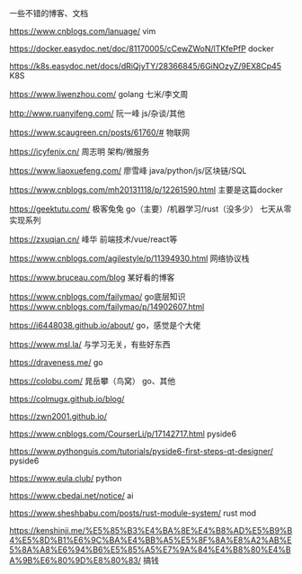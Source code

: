 一些不错的博客、文档

https://www.cnblogs.com/lanuage/      vim

https://docker.easydoc.net/doc/81170005/cCewZWoN/lTKfePfP     docker

https://k8s.easydoc.net/docs/dRiQjyTY/28366845/6GiNOzyZ/9EX8Cp45    K8S

https://www.liwenzhou.com/    golang    七米/李文周

http://www.ruanyifeng.com/    阮一峰     js/杂谈/其他

https://www.scaugreen.cn/posts/61760/#    物联网

https://icyfenix.cn/    周志明   架构/微服务

https://www.liaoxuefeng.com/    廖雪峰   java/python/js/区块链/SQL

https://www.cnblogs.com/mh20131118/p/12261590.html    主要是这篇docker

https://geektutu.com/   极客兔兔    go（主要）/机器学习/rust（没多少）   七天从零实现系列

https://zxuqian.cn/   峰华    前端技术/vue/react等

https://www.cnblogs.com/agilestyle/p/11394930.html    网络协议栈

https://www.bruceau.com/blog    某好看的博客

https://www.cnblogs.com/failymao/   go底层知识  https://www.cnblogs.com/failymao/p/14902607.html

https://i6448038.github.io/about/   go，感觉是个大佬


https://www.msl.la/    与学习无关，有些好东西

https://draveness.me/ go  

https://colobu.com/  晁岳攀（鸟窝）  go、其他  

https://colmugx.github.io/blog/   

https://zwn2001.github.io/

https://www.cnblogs.com/CourserLi/p/17142717.html  pyside6

https://www.pythonguis.com/tutorials/pyside6-first-steps-qt-designer/  pyside6

https://www.eula.club/  python

https://www.cbedai.net/notice/  ai

https://www.sheshbabu.com/posts/rust-module-system/  rust mod

https://kenshinji.me/%E5%85%B3%E4%BA%8E%E4%B8%AD%E5%B9%B4%E5%8D%B1%E6%9C%BA%E4%BB%A5%E5%8F%8A%E8%A2%AB%E5%8A%A8%E6%94%B6%E5%85%A5%E7%9A%84%E4%B8%80%E4%BA%9B%E6%80%9D%E8%80%83/  搞钱
